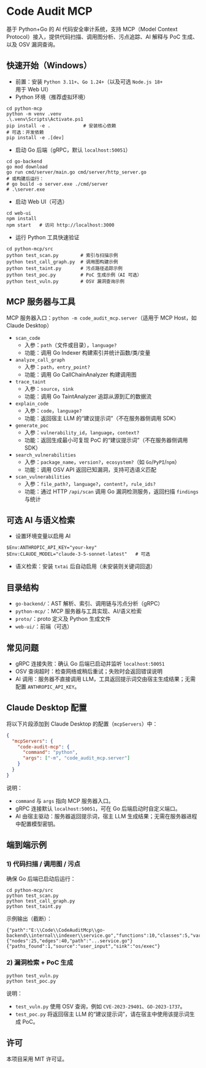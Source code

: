 # Code Audit MCP

基于 Python+Go 的 AI 代码安全审计系统，支持 MCP（Model Context Protocol）接入，提供代码扫描、调用图分析、污点追踪、AI 解释与 PoC 生成、以及 OSV 漏洞查询。

## 快速开始（Windows）

- 前置：安装 `Python 3.11+`、`Go 1.24+`（以及可选 `Node.js 18+` 用于 Web UI）
- Python 环境（推荐虚拟环境）
```
cd python-mcp
python -m venv .venv
.\.venv\Scripts\Activate.ps1
pip install -e .            # 安装核心依赖
# 可选：开发依赖
pip install -e .[dev]
```
- 启动 Go 后端（gRPC，默认 `localhost:50051`）
```
cd go-backend
go mod download
go run cmd/server/main.go cmd/server/http_server.go
# 或构建后运行：
# go build -o server.exe ./cmd/server
# .\server.exe
```
- 启动 Web UI（可选）
```
cd web-ui
npm install
npm start   # 访问 http://localhost:3000
```
- 运行 Python 工具快速验证
```
cd python-mcp/src
python test_scan.py        # 索引与扫描示例
python test_call_graph.py  # 调用图构建示例
python test_taint.py       # 污点路径追踪示例
python test_poc.py         # PoC 生成示例（AI 可选）
python test_vuln.py        # OSV 漏洞查询示例
```

## MCP 服务器与工具
MCP 服务器入口：`python -m code_audit_mcp.server`（适用于 MCP Host，如 Claude Desktop）

- `scan_code`
  - 入参：`path`（文件或目录），`language?`
  - 功能：调用 Go Indexer 构建索引并统计函数/类/变量
- `analyze_call_graph`
  - 入参：`path`，`entry_point?`
  - 功能：调用 Go CallChainAnalyzer 构建调用图
- `trace_taint`
  - 入参：`source`，`sink`
  - 功能：调用 Go TaintAnalyzer 追踪从源到汇的数据流
- `explain_code`
  - 入参：`code`，`language?`
  - 功能：返回宿主 LLM 的“建议提示词”（不在服务器侧调用 SDK）
- `generate_poc`
  - 入参：`vulnerability_id`，`language`，`context?`
  - 功能：返回生成最小可复现 PoC 的“建议提示词”（不在服务器侧调用 SDK）
- `search_vulnerabilities`
  - 入参：`package_name`，`version?`，`ecosystem?`（如 `Go`/`PyPI`/`npm`）
  - 功能：调用 OSV API 返回已知漏洞，支持可选语义匹配
- `scan_vulnerabilities`
  - 入参：`file_path?`，`language?`，`content?`，`rule_ids?`
  - 功能：通过 HTTP `/api/scan` 调用 Go 漏洞检测服务，返回扫描 `findings` 与统计

## 可选 AI 与语义检索
- 设置环境变量以启用 AI
```
$Env:ANTHROPIC_API_KEY="your-key"
$Env:CLAUDE_MODEL="claude-3-5-sonnet-latest"   # 可选
```
- 语义检索：安装 `txtai` 后自动启用（未安装则关键词回退）

## 目录结构
- `go-backend/`：AST 解析、索引、调用链与污点分析（gRPC）
- `python-mcp/`：MCP 服务器与工具实现、AI/语义检索
- `proto/`：proto 定义及 Python 生成文件
- `web-ui/`：前端（可选）

## 常见问题
- gRPC 连接失败：确认 Go 后端已启动并监听 `localhost:50051`
- OSV 查询超时：检查网络或稍后重试；失败时会返回错误说明
- AI 调用：服务器不直接调用 LLM，工具返回提示词交由宿主生成结果；无需配置 `ANTHROPIC_API_KEY`。

## Claude Desktop 配置
将以下片段添加到 Claude Desktop 的配置（`mcpServers`）中：
```json
{
  "mcpServers": {
    "code-audit-mcp": {
      "command": "python",
      "args": ["-m", "code_audit_mcp.server"]
    }
  }
}
```
说明：
- `command` 与 `args` 指向 MCP 服务器入口。
- gRPC 连接默认 `localhost:50051`，可在 Go 后端启动时自定义端口。
- AI 由宿主驱动：服务器返回提示词，宿主 LLM 生成结果；无需在服务器进程中配置模型密钥。

## 端到端示例
### 1) 代码扫描 / 调用图 / 污点
确保 Go 后端已启动后运行：
```
cd python-mcp/src
python test_scan.py
python test_call_graph.py
python test_taint.py
```
示例输出（截断）：
```
{"path":"E:\\Code\\CodeAuditMcp\\go-backend\\internal\\indexer\\service.go","functions":10,"classes":5,"variables":50}
{"nodes":25,"edges":40,"path":"...service.go"}
{"paths_found":1,"source":"user_input","sink":"os/exec"}
```

### 2) 漏洞检索 + PoC 生成
```
python test_vuln.py
python test_poc.py
```
说明：
- `test_vuln.py` 使用 OSV 查询，例如 `CVE-2023-29401`、`GO-2023-1737`。
- `test_poc.py` 将返回宿主 LLM 的“建议提示词”，请在宿主中使用该提示词生成 PoC。

## 许可
本项目采用 MIT 许可证。

